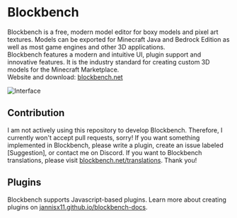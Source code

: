 # Blockbench  

Blockbench is a free, modern model editor for boxy models and pixel art textures.
Models can be exported for Minecraft Java and Bedrock Edition as well as most game engines and other 3D applications.  
Blockbench features a modern and intuitive UI, plugin support and innovative features. It is the industry standard for creating custom 3D models for the Minecraft Marketplace.  
Website and download: [blockbench.net](https://www.blockbench.net)

![Interface](https://blockbench.net/wp-content/uploads/2019/07/interface_skidsteer.png)

## Contribution

I am not actively using this repository to develop Blockbench. Therefore, I currently won't accept pull requests, sorry!
If you want something implemented in Blockbench, please write a plugin, create an issue labeled [Suggestion], or contact me on Discord.
If you want to Blockbench translations, please visit [blockbench.net/translations](https://blockbench.net/translations/). Thank you!

## Plugins

Blockbench supports Javascript-based plugins. Learn more about creating plugins on [jannisx11.github.io/blockbench-docs](https://jannisx11.github.io/blockbench-docs/#creating-a-plugin).
